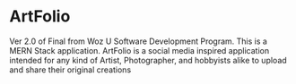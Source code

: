 # ArtFolio
Ver 2.0 of Final from Woz U Software Development Program. This is a MERN Stack application. ArtFolio is a social media inspired application intended for any kind of Artist, Photographer, and hobbyists alike to upload and share their original creations
